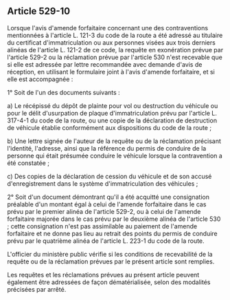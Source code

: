 Article 529-10
----
Lorsque l'avis d'amende forfaitaire concernant une des contraventions
mentionnées à l'article L. 121-3 du code de la route a été adressé au titulaire
du certificat d'immatriculation ou aux personnes visées aux trois derniers
alinéas de l'article L. 121-2 de ce code, la requête en exonération prévue par
l'article 529-2 ou la réclamation prévue par l'article 530 n'est recevable que
si elle est adressée par lettre recommandée avec demande d'avis de réception, en
utilisant le formulaire joint à l'avis d'amende forfaitaire, et si elle est
accompagnée :

1° Soit de l'un des documents suivants :

a) Le récépissé du dépôt de plainte pour vol ou destruction du véhicule ou pour
le délit d'usurpation de plaque d'immatriculation prévu par l'article L. 317-4-1
du code de la route, ou une copie de la déclaration de destruction de véhicule
établie conformément aux dispositions du code de la route ;

b) Une lettre signée de l'auteur de la requête ou de la réclamation précisant
l'identité, l'adresse, ainsi que la référence du permis de conduire de la
personne qui était présumée conduire le véhicule lorsque la contravention a été
constatée ;

c) Des copies de la déclaration de cession du véhicule et de son accusé
d'enregistrement dans le système d'immatriculation des véhicules ;

2° Soit d'un document démontrant qu'il a été acquitté une consignation préalable
d'un montant égal à celui de l'amende forfaitaire dans le cas prévu par le
premier alinéa de l'article 529-2, ou à celui de l'amende forfaitaire majorée
dans le cas prévu par le deuxième alinéa de l'article 530 ; cette consignation
n'est pas assimilable au paiement de l'amende forfaitaire et ne donne pas lieu
au retrait des points du permis de conduire prévu par le quatrième alinéa de
l'article L. 223-1 du code de la route.

L'officier du ministère public vérifie si les conditions de recevabilité de la
requête ou de la réclamation prévues par le présent article sont remplies.

Les requêtes et les réclamations prévues au présent article peuvent également
être adressées de façon dématérialisée, selon des modalités précisées par
arrêté.
